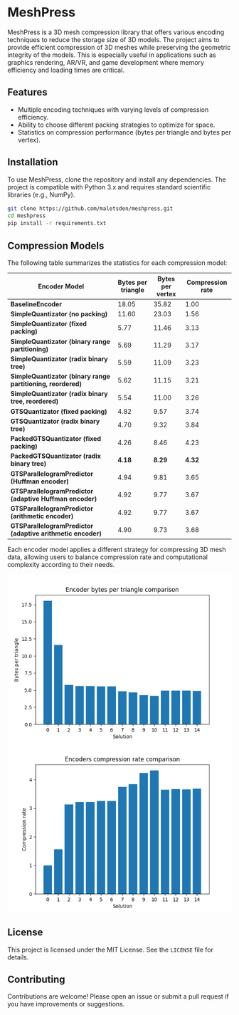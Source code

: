 # MeshPress

MeshPress is a 3D mesh compression library that offers various encoding techniques to reduce the storage size of 3D models. The project aims to provide efficient compression of 3D meshes while preserving the geometric integrity of the models. This is especially useful in applications such as graphics rendering, AR/VR, and game development where memory efficiency and loading times are critical.

## Features

- Multiple encoding techniques with varying levels of compression efficiency.
- Ability to choose different packing strategies to optimize for space.
- Statistics on compression performance (bytes per triangle and bytes per vertex).

## Installation

To use MeshPress, clone the repository and install any dependencies. The project is compatible with Python 3.x and requires standard scientific libraries (e.g., NumPy).

```bash
git clone https://github.com/maletsden/meshpress.git
cd meshpress
pip install -r requirements.txt
```

## Compression Models

The following table summarizes the statistics for each compression model:


| Encoder Model                                                | Bytes per triangle | Bytes per vertex | Compression rate | 
|--------------------------------------------------------------|--------------------|------------------|------------------|
| **BaselineEncoder**                                          | 18.05              | 35.82            | 1.00             |
| **SimpleQuantizator (no packing)**                           | 11.60              | 23.03            | 1.56             | 
| **SimpleQuantizator (fixed packing)**                        | 5.77               | 11.46            | 3.13             | 
| **SimpleQuantizator (binary range partitioning)**            | 5.69               | 11.29            | 3.17             |
| **SimpleQuantizator (radix binary tree)**                    | 5.59               | 11.09            | 3.23             | 
| **SimpleQuantizator (binary range partitioning, reordered)** | 5.62               | 11.15            | 3.21             |
| **SimpleQuantizator (radix binary tree, reordered)**         | 5.54               | 11.00            | 3.26             | 
| **GTSQuantizator (fixed packing)**                           | 4.82               | 9.57             | 3.74             |
| **GTSQuantizator (radix binary tree)**                       | 4.70               | 9.32             | 3.84             | 
| **PackedGTSQuantizator (fixed packing)**                     | 4.26               | 8.46             | 4.23             |
| **PackedGTSQuantizator (radix binary tree)**                 | **4.18**           | **8.29**         | **4.32**         | 
| **GTSParallelogramPredictor (Huffman encoder)**              | 4.94               | 9.81             | 3.65             |
| **GTSParallelogramPredictor (adaptive Huffman encoder)**     | 4.92               | 9.77             | 3.67             |
| **GTSParallelogramPredictor (arithmetic encoder)**           | 4.92               | 9.77             | 3.67             |
| **GTSParallelogramPredictor (adaptive arithmetic encoder)**  | 4.90               | 9.73             | 3.68             |

Each encoder model applies a different strategy for compressing 3D mesh data, allowing users to balance compression rate and computational complexity according to their needs.

![bytes_per_triangle_bar_plot](images/bytes_per_triangle_bar_plot.png) ![compression_rate_bar_plot](images/compression_rate_bar_plot.png)

## License

This project is licensed under the MIT License. See the `LICENSE` file for details.

## Contributing

Contributions are welcome! Please open an issue or submit a pull request if you have improvements or suggestions.

